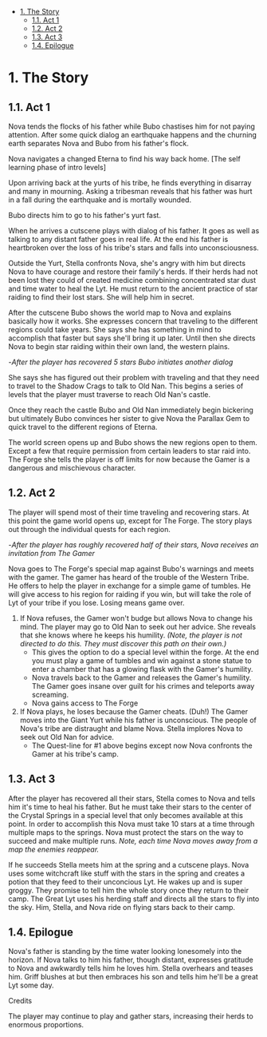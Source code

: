 <!-- TOC -->

- [1. The Story](#1-the-story)
  - [1.1. Act 1](#11-act-1)
  - [1.2. Act 2](#12-act-2)
  - [1.3. Act 3](#13-act-3)
  - [1.4. Epilogue](#14-epilogue)

<!-- /TOC -->

# 1. The Story

## 1.1. Act 1
Nova tends the flocks of his father while Bubo chastises him for not paying attention. After some quick dialog an earthquake happens and the churning earth separates Nova and Bubo from his father's flock. 

Nova navigates a changed Eterna to find his way back home. [The self learning phase of intro levels]

Upon arriving back at the yurts of his tribe, he finds everything in disarray and many in mourning. Asking a tribesman reveals that his father was hurt in a fall during the earthquake and is mortally wounded. 

Bubo directs him to go to his father's yurt fast.

When he arrives a cutscene plays with dialog of his father. It goes as well as talking to any distant father goes in real life. At the end his father is heartbroken over the loss of his tribe's stars and falls into unconsciousness. 

Outside the Yurt, Stella confronts Nova, she's angry with him but directs Nova to have courage and restore their family's herds. If their herds had not been lost they could of created medicine combining concentrated star dust and time water to heal the Lyt. He must return to the ancient practice of star raiding to find their lost stars. She will help him in secret.

After the cutscene Bubo shows the world map to Nova and explains basically how it works. She expresses concern that traveling to the different regions could take years. She says she has something in mind to accomplish that faster but says she'll bring it up later. Until then she directs Nova to begin star raiding within their own land, the western plains. 

-*After the player has recovered 5 stars Bubo initiates another dialog*

She says she has figured out their problem with traveling and that they need to travel to the Shadow Crags to talk to Old Nan. This begins a series of levels that the player must traverse to reach Old Nan's castle. 

Once they reach the castle Bubo and Old Nan immediately begin bickering but ultimately Bubo convinces her sister to give Nova the Parallax Gem to quick travel to the different regions of Eterna. 

The world screen opens up and Bubo shows the new regions open to them. Except a few that require permission from certain leaders to star raid into. The Forge she tells the player is off limits for now because the Gamer is a dangerous and mischievous character.

## 1.2. Act 2
The player will spend most of their time traveling and recovering stars. At this point the game world opens up, except for The Forge. The story plays out through the individual quests for each region.

-*After the player has roughly recovered half of their stars, Nova receives an invitation from The Gamer*

Nova goes to The Forge's special map against Bubo's warnings and meets with the gamer. The gamer has heard of the trouble of the Western Tribe. He offers to help the player in exchange for a simple game of tumbles. He will give access to his region for raiding if you win, but will take the role of Lyt of your tribe if you lose. Losing means game over. 

1. If Nova refuses, the Gamer won't budge but allows Nova to change his mind. The player may go to Old Nan to seek out her advice. She reveals that she knows where he keeps his humility. *(Note, the player is not directed to do this. They must discover this path on their own.)*
   + This gives the option to do a special level within the forge. At the end you must play a game of tumbles and win against a stone statue to enter a chamber that has a glowing flask with the Gamer's humility.
   + Nova travels back to the Gamer and releases the Gamer's humility. The Gamer goes insane over guilt for his crimes and teleports away screaming.
   + Nova gains access to The Forge
2. If Nova plays, he loses because the Gamer cheats. (Duh!) The Gamer moves into the Giant Yurt while his father is unconscious. The people of Nova's tribe are distraught and blame Nova. Stella implores Nova to seek out Old Nan for advice.
    + The Quest-line for #1 above begins except now Nova confronts the Gamer at his tribe's camp.
  
## 1.3. Act 3

After the player has recovered all their stars, Stella comes to Nova and tells him it's time to heal his father. But he must take their stars to the center of the Crystal Springs in a special level that only becomes available at this point. In order to accomplish this Nova must take 10 stars at a time through multiple maps to the springs. Nova must protect the stars on the way to succeed and make multiple runs. *Note, each time Nova moves away from a map the enemies reappear.*

If he succeeds Stella meets him at the spring and a cutscene plays. Nova uses some witchcraft like stuff with the stars in the spring and creates a potion that they feed to their unconcious Lyt. He wakes up and is super groggy. They promise to tell him the whole story once they return to their camp. The Great Lyt uses his herding staff and directs all the stars to fly into the sky. Him, Stella, and Nova ride on flying stars back to their camp.

## 1.4. Epilogue 
Nova's father is standing by the time water looking lonesomely into the horizon. If Nova talks to him his father, though distant, expresses gratitude to Nova and awkwardly tells him he loves him. Stella overhears and teases him. Griff blushes at but then embraces his son and tells him he'll be a great Lyt some day.

Credits

The player may continue to play and gather stars, increasing their herds to enormous proportions.
  



